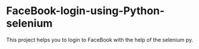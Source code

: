# FaceBook-login-using-Python-selenium
This project helps you to login to FaceBook with the help of the selenium py. 
